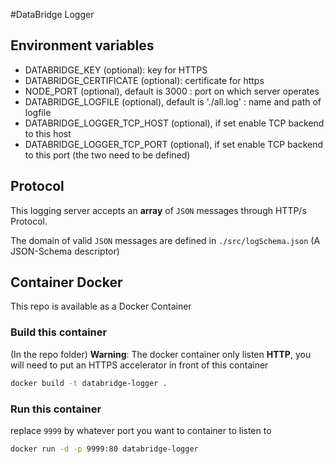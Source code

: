 #DataBridge Logger

## Environment variables

- DATABRIDGE_KEY (optional): key for HTTPS
- DATABRIDGE_CERTIFICATE (optional): certificate for https
- NODE_PORT (optional), default is 3000 : port on which server operates
- DATABRIDGE_LOGFILE (optional), default is './all.log' : name and path of logfile
- DATABRIDGE_LOGGER_TCP_HOST (optional), if set enable TCP backend to this host
- DATABRIDGE_LOGGER_TCP_PORT (optional), if set enable TCP backend to this port (the two need to be defined)
 
## Protocol

This logging server accepts an **array** of `JSON` messages through HTTP/s Protocol.

The domain of valid `JSON` messages are defined in `./src/logSchema.json` (A JSON-Schema descriptor)

## Container Docker

This repo is available as a Docker Container

### Build this container
(In the repo folder)
**Warning**: The docker container only listen __HTTP__, you will need to put an HTTPS accelerator in front of this container

```bash
docker build -t databridge-logger .
```

### Run this container

replace `9999` by whatever port you want to container to listen to

```bash
docker run -d -p 9999:80 databridge-logger
```
